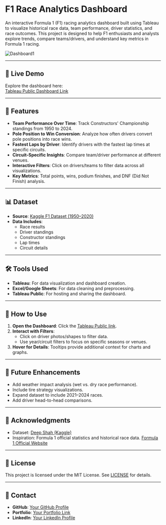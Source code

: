 # F1 Race Analytics Dashboard

An interactive Formula 1 (F1) racing analytics dashboard built using Tableau to visualize historical race data, team performance, driver statistics, and race outcomes. This project is designed to help F1 enthusiasts and analysts explore trends, compare teams/drivers, and understand key metrics in Formula 1 racing.

![Dashboard1](https://github.com/user-attachments/assets/10e968a6-0454-4a20-a326-65cfa668e9ee)

---

## 🔗 **Live Demo**
Explore the dashboard here:  
[Tableau Public Dashboard Link](https://public.tableau.com/app/profile/piyush.patil4029/viz/Book1_17414700800120/Dashboard1?publish=yes)

---

## 🚀 **Features**
- **Team Performance Over Time**: Track Constructors' Championship standings from 1950 to 2024.
- **Pole Position to Win Conversion**: Analyze how often drivers convert pole positions into race wins.
- **Fastest Laps by Driver**: Identify drivers with the fastest lap times at specific circuits.
- **Circuit-Specific Insights**: Compare team/driver performance at different venues.
- **Interactive Filters**: Click on drivers/teams to filter data across all visualizations.
- **Key Metrics**: Total points, wins, podium finishes, and DNF (Did Not Finish) analysis.

---

## 📊 **Dataset**
- **Source**: [Kaggle F1 Dataset (1950–2020)](https://www.kaggle.com/datasets/deepshah16/formula-1-19502020)
- **Data Includes**:
  - Race results
  - Driver standings
  - Constructor standings
  - Lap times
  - Circuit details

---

## 🛠️ **Tools Used**
- **Tableau**: For data visualization and dashboard creation.
- **Excel/Google Sheets**: For data cleaning and preprocessing.
- **Tableau Public**: For hosting and sharing the dashboard.

---

## 🎯 **How to Use**
1. **Open the Dashboard**: Click the [Tableau Public link](https://public.tableau.com/app/profile/piyush.patil4029/viz/Book1_17414700800120/Dashboard1?publish=yes).
2. **Interact with Filters**:
   - Click on driver photos/shapes to filter data.
   - Use year/circuit filters to focus on specific seasons or venues.
3. **Hover for Details**: Tooltips provide additional context for charts and graphs.

---

## 🔮 **Future Enhancements**
- Add weather impact analysis (wet vs. dry race performance).
- Include tire strategy visualizations.
- Expand dataset to include 2021–2024 races.
- Add driver head-to-head comparisons.

---

## 🙌 **Acknowledgments**
- Dataset: [Deep Shah (Kaggle)](https://www.kaggle.com/deepshah16)
- Inspiration: Formula 1 official statistics and historical race data. [Formula 1 Official Website](https://www.formula1.com/)

---

## 📜 **License**
This project is licensed under the MIT License. See [LICENSE](LICENSE) for details.

---

## 📧 **Contact**
- **GitHub**: [Your GitHub Profile](https://github.com/Piyush251098)
- **Portfolio**: [Your Portfolio Link](https://piyush251098.github.io/Piyush-portfolio.github.io/index.html)
- **LinkedIn**: [Your LinkedIn Profile](https://www.linkedin.com/in/piyush-patil-4652a81a2/)
